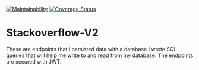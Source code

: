 [![Maintainability](https://api.codeclimate.com/v1/badges/099dbec348bc03936ae4/maintainability)](https://codeclimate.com/github/mungaiDaniel/stackoverflow-V2/maintainability) [![Coverage Status](https://coveralls.io/repos/github/mungaiDaniel/stackoverflow-V2/badge.svg?branch=develop)](https://coveralls.io/github/mungaiDaniel/stackoverflow-V2?branch=develop)

# Stackoverflow-V2

These are endpoints that i persisted data with a database.I wrote SQL queries that will help me write to and read from my database. The endpoints are secured with JWT.
